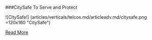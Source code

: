 ###CitySafe
To Serve and Protect

![CitySafe!] (articles/verticals/telcos.md/articleadv.md/citysafe.png =120x160 "CitySafe")

<a href="/products/citysafe">Read More</a>